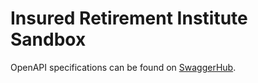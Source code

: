 # Insured Retirement Institute Sandbox

OpenAPI specifications can be found on [SwaggerHub](https://app.swaggerhub.com/apis/curtislawhorn/IRI-APIs/1.0.0).
